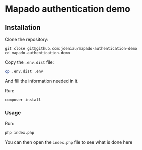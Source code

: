# Mapado authentication demo

## Installation
Clone the repository:

```
git close git@github.com:jdeniau/mapado-authentication-demo
cd mapado-authentication-demo
```

Copy the `.env.dist` file:
```sh
cp .env.dist .env
```

And fill the information needed in it.

Run:
```sh
composer install
```

### Usage

Run:
```sh
php index.php
```

You can then open the `index.php` file to see what is done here
